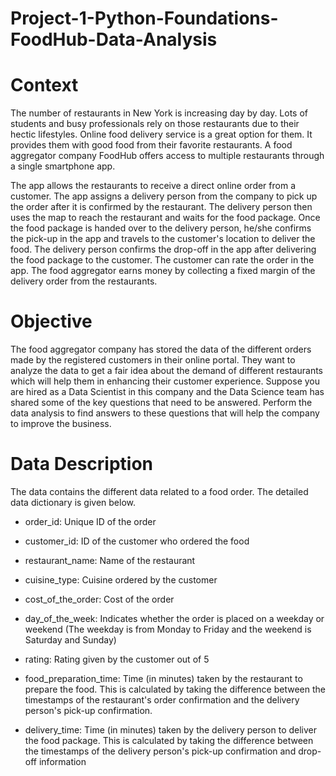 # Project-1-Python-Foundations-FoodHub-Data-Analysis

# Context

The number of restaurants in New York is increasing day by day. Lots of students and busy professionals rely on those restaurants due to their hectic lifestyles. Online food delivery service is a great option for them. It provides them with good food from their favorite restaurants. A food aggregator company FoodHub offers access to multiple restaurants through a single smartphone app.

The app allows the restaurants to receive a direct online order from a customer. The app assigns a delivery person from the company to pick up the order after it is confirmed by the restaurant. The delivery person then uses the map to reach the restaurant and waits for the food package. Once the food package is handed over to the delivery person, he/she confirms the pick-up in the app and travels to the customer's location to deliver the food. The delivery person confirms the drop-off in the app after delivering the food package to the customer. The customer can rate the order in the app. The food aggregator earns money by collecting a fixed margin of the delivery order from the restaurants.

# Objective

The food aggregator company has stored the data of the different orders made by the registered customers in their online portal. They want to analyze the data to get a fair idea about the demand of different restaurants which will help them in enhancing their customer experience. Suppose you are hired as a Data Scientist in this company and the Data Science team has shared some of the key questions that need to be answered. Perform the data analysis to find answers to these questions that will help the company to improve the business.

# Data Description

The data contains the different data related to a food order. The detailed data dictionary is given below.

* order_id: Unique ID of the order

* customer_id: ID of the customer who ordered the food

* restaurant_name: Name of the restaurant

* cuisine_type: Cuisine ordered by the customer

* cost_of_the_order: Cost of the order

* day_of_the_week: Indicates whether the order is placed on a weekday or weekend (The weekday is from Monday to Friday and the weekend is Saturday and Sunday)

* rating: Rating given by the customer out of 5

* food_preparation_time: Time (in minutes) taken by the restaurant to prepare the food. This is calculated by taking the difference between the timestamps of the restaurant's order confirmation and the delivery person's pick-up confirmation.

* delivery_time: Time (in minutes) taken by the delivery person to deliver the food package. This is calculated by taking the difference between the timestamps of the delivery person's pick-up confirmation and drop-off information

